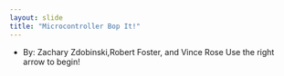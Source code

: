 ```yaml
---
layout: slide
title: "Microcontroller Bop It!"
---
```

* By: Zachary Zdobinski,Robert Foster, and Vince Rose
Use the right arrow to begin!
